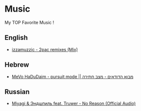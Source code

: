 # Music
My TOP Favorite Music !

## English

- [izzamuzzic - 2pac remixes (Mix)](https://www.youtube.com/watch?v=ZcunXhbCLrw&ab_channel=LighthouseYourSoul)


## Hebrew

- [MeVo HaDuDaim - pursuit mode || מבוא הדודאים - מצב חתירה](https://www.youtube.com/watch?v=AmXXlSRcBBU)

## Russian

- [Miyagi & Эндшпиль feat. Truwer - No Reason (Official Audio)](https://www.youtube.com/watch?v=a1sch3cxciQ)

